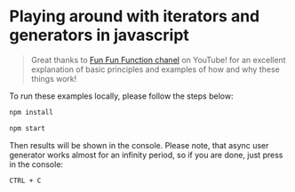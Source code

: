 # Playing around with iterators and generators in javascript

> Great thanks to [Fun Fun Function chanel](https://www.youtube.com/channel/UCO1cgjhGzsSYb1rsB4bFe4Q) on YouTube!
> for an excellent explanation of basic principles and examples of how and why these things work!

To run these examples locally, please follow the steps below:

```sh
npm install

npm start
```

Then results will be shown in the console. Please note, that async user generator works almost for an infinity period, so if you are done, just press in the console:

```sh
CTRL + C
```
